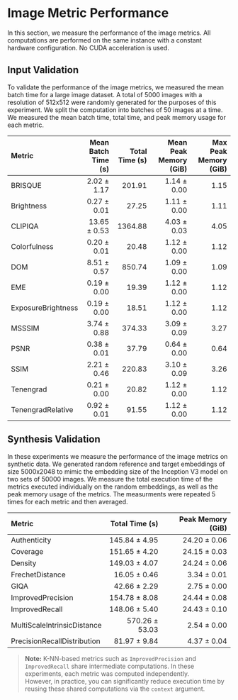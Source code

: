# Image Metric Performance

In this section, we measure the performance of the image metrics. All computations are performed on the same instance with a constant hardware configuration. No CUDA acceleration is used.

## Input Validation

To validate the performance of the image metrics, we measured the mean batch time for a large image dataset. A total of 5000 images with a resolution of 512x512 were randomly generated for the purposes of this experiment. We split the computation into batches of 50 images at a time. We measured the mean batch time, total time, and peak memory usage for each metric.

| Metric | Mean Batch Time (s) | Total Time (s) | Mean Peak Memory (GiB) | Max Peak Memory (GiB) |
|:-------------------|----------------------:|-----------------:|-------------------------:|------------------------:|
| BRISQUE | 2.02 ± 1.17 | 201.91 | 1.14 ± 0.00 | 1.15 |
| Brightness | 0.27 ± 0.01 | 27.25 | 1.11 ± 0.00 | 1.11 |
| CLIPIQA | 13.65 ± 0.53 | 1364.88 | 4.03 ± 0.03 | 4.05 |
| Colorfulness | 0.20 ± 0.01 | 20.48 | 1.12 ± 0.00 | 1.12 |
| DOM | 8.51 ± 0.57 | 850.74 | 1.09 ± 0.00 | 1.09 |
| EME | 0.19 ± 0.00 | 19.39 | 1.12 ± 0.00 | 1.12 |
| ExposureBrightness | 0.19 ± 0.00 | 18.51 | 1.12 ± 0.00 | 1.12 |
| MSSSIM | 3.74 ± 0.88 | 374.33 | 3.09 ± 0.09 | 3.27 |
| PSNR | 0.38 ± 0.01 | 37.79 | 0.64 ± 0.00 | 0.64 |
| SSIM | 2.21 ± 0.46 | 220.83 | 3.10 ± 0.09 | 3.26 |
| Tenengrad | 0.21 ± 0.00 | 20.82 | 1.12 ± 0.00 | 1.12 |
| TenengradRelative | 0.92 ± 0.01 | 91.55 | 1.12 ± 0.00 | 1.12 |

## Synthesis Validation

In these experiments we measure the performance of the image metrics on synthetic data. We generated random reference and target embeddings of size 5000x2048 to mimic the embedding size of the Inception V3 model on two sets of 50000 images. We measure the total execution time of the metrics executed individually on the random embeddings, as well as the peak memory usage of the metrics. The measurments were repeated 5 times for each metric and then averaged.

| Metric | Total Time (s) | Peak Memory (GiB) |
|:----------------------------|------------------:|--------------------:|
| Authenticity | 145.84 ± 4.95 | 24.20 ± 0.06 |
| Coverage | 151.65 ± 4.20 | 24.15 ± 0.03 |
| Density | 149.03 ± 4.07 | 24.24 ± 0.06 |
| FrechetDistance | 16.05 ± 0.46 | 3.34 ± 0.01 |
| GIQA | 42.66 ± 2.29 | 2.75 ± 0.00 |
| ImprovedPrecision | 154.78 ± 8.08 | 24.44 ± 0.08 |
| ImprovedRecall | 148.06 ± 5.40 | 24.43 ± 0.10 |
| MultiScaleIntrinsicDistance | 570.26 ± 53.03 | 2.54 ± 0.00 |
| PrecisionRecallDistribution | 81.97 ± 9.84 | 4.37 ± 0.04 |

> **Note:** K-NN-based metrics such as `ImprovedPrecision` and `ImprovedRecall` share intermediate computations. In these experiments, each metric was computed independently.  
> However, in practice, you can significantly reduce execution time by reusing these shared computations via the `context` argument.
